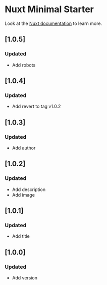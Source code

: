 # Nuxt Minimal Starter

Look at the [Nuxt documentation](https://nuxt.com/docs/getting-started/introduction) to learn more.

## [1.0.5]
### Updated
- Add robots

## [1.0.4]
### Updated
- Add revert to tag v1.0.2

## [1.0.3]
### Updated
- Add author

## [1.0.2]
### Updated
- Add description
- Add image

## [1.0.1]
### Updated
- Add title

## [1.0.0]
### Updated
- Add version